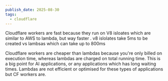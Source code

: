 ```yaml
---
publish_date: 2025-08-30
tags:
  - cloudflare
---
```


Cloudflare workers are fast because they run on V8 isloates which are similar to AWS to lambda, but way faster . v8 islolates take 5ms to be created vs lambsas which can take up to 800ms

 Cloudflare workers are cheaper than lambdas because you're only billed on execution time, whereas lambdas are charged on total running time. This is a big point for AI applications, or any applications which has long waiting times. Lambdas are not efficient or optimised for these types of applications but CF workers are.